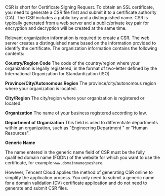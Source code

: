 CSR is short for Certificate Signing Request. To obtain an SSL certificate, you need to generate a CSR file first and submit it to a certificate authority (CA). The CSR includes a public key and a distinguished name. CSR is typically generated from a web server and a public/private key pair for encryption and decryption will be created at the same time.

Relevant organization information is required to create a CSR. The web server creates a distinguished name based on the information provided to identify the certificate. The organization information contains the following contents:

**Country/Region Code**
The code of the country/region where your organization is legally registered, in the format of two-letter defined by the International Organization for Standardization (ISO).

**Province/City/Autonomous Region**
The province/city/autonomous region where your organization is located.

**City/Region**
The city/region where your organization is registered or located.

**Organization**
The name of your business registered according to law.

**Department of Organization**
This field is used to differentiate departments within an organization, such as "Engineering Department " or "Human Resources".

**Generic Name**

The name entered in the generic name field of CSR must be the fully qualified domain name (FQDN) of the website for which you want to use the certificate, for example `www.domainnamegoeshere`.


However, Tencent Cloud applies the method of generating CSR online to simplify the application process. You only need to submit a generic name for a domain validation (DV) certificate application and do not need to generate and submit CSR files.


